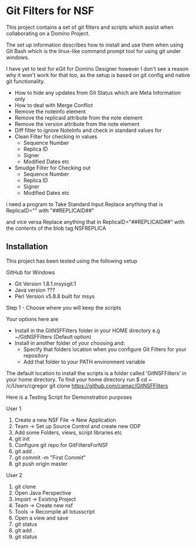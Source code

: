 Git Filters for NSF
===================

This project contains a set of git filters and scripts which assist when collaborating on a Domino Project.

The set up information describes how to install and use them when using Git Bash which is the linux-like command prompt tool for using git under windows.

I have yet to test for eGit for Domino Designer however I don't see a reason why it won't work for that too, as the setup is based on git config and native git functionality.

* How to hide any updates from Git Status which are Meta Information only
* How to deal with Merge Conflict
* Remove the noteinfo element
* Remove the replicaid attribute from the note element
* Remove the version attribute from the note element
* Diff filter to ignore NoteInfo and check in standard values for 
* Clean Filter for checking in values
  * Sequence Number
  * Replica ID
  * Signer
  * Modified Dates etc
* Smudge Filter for Checking out
  * Sequence Number
  * Replica ID
  * Signer
  * Modified Dates etc


i need a program to
Take Standard Input
Replace anything that is ReplicaID="" with "##REPLICAID##"

and vice versa
Replace anything that in ReplicaID="##REPLICAID##" with the contents of the blob tag NSFREPLICA


Installation
------------------

This project has been tested using the following setup

GitHub for Windows
  - Git Version 1.8.1.msysgit.1
  - Java version ???
  - Perl Version v5.8.8 built for msys

Step 1 - Choose where you will keep the scripts

Your options here are
  * Install in the GitNSFFilters folder in your HOME directory e.g ~/GitNSFFilters (Default option)
  * Install in another folder of your choosing and:
      * Specify that folders location when you configure Git Filters for your repository
      * Add that folder to your PATH environment variable 

The default location to install the scripts is a folder called 'GitNSFFilters' in your home directory. 
To find your home directory run 
$ cd ~
/c/Users/cgregor
git clone https://github.com/camac/GitNSFFilters


Here is a Testing Script for Demonstration purposes

User 1
1. Create a new NSF File -> New Application
1. Team -> Set up Source Control and create new ODP
1. Add some Folders, views, script libraries etc
1. git init
1. Configure git repo for GitFiltersForNSF
1. git add .
1. git commit -m "First Commit"
1. git push origin master

User 2
1. git clone <remote-repo-location>
1. Open Java Perspective
1. Import -> Existing Project
1. Team -> Create new nsf
1. Tools -> Recompile all lotusscript
1. Open a view and save
1. git status
1. git add .
1. git status

